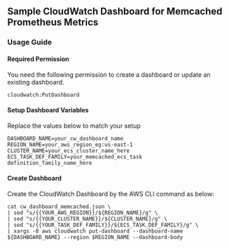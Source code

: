 ## Sample CloudWatch Dashboard for Memcached Prometheus Metrics

### Usage Guide

#### Required Permission
You need the following permission to create a dashboard or update an existing dashboard.
```
cloudwatch:PutDashboard
```

#### Setup Dashboard Variables
Replace the values below to match your setup

```
DASHBOARD_NAME=your_cw_dashboard_name
REGION_NAME=your_aws_region_eg:us-east-1
CLUSTER_NAME=your_ecs_cluster_name_here
ECS_TASK_DEF_FAMILY=your_memcached_ecs_task definition_family_name_here
```

#### Create Dashboard
Create the CloudWatch Dashboard by the AWS CLI command as below:
```
cat cw_dashboard_memcached.json \
| sed "s/{{YOUR_AWS_REGION}}/${REGION_NAME}/g" \
| sed "s/{{YOUR_CLUSTER_NAME}}/${CLUSTER_NAME}/g" \
| sed "s/{{YOUR_TASK_DEF_FAMILY}}/${ECS_TASK_DEF_FAMILY}/g" \
| xargs -0 aws cloudwatch put-dashboard --dashboard-name ${DASHBOARD_NAME} --region $REGION_NAME --dashboard-body
```
